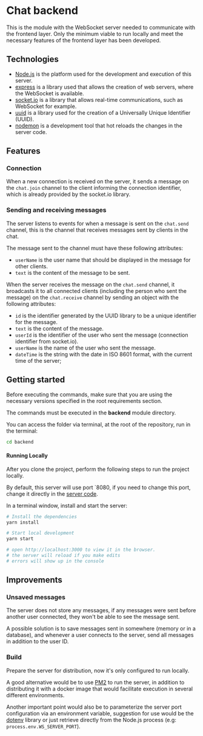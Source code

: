 # Chat backend

This is the module with the WebSocket server needed to communicate with the frontend layer. Only the minimum viable to run locally and meet the necessary features of the frontend layer has been developed.

## Technologies

- [Node.js](https://github.com/nodejs/node) is the platform used for the development and execution of this server.
- [express](https://github.com/expressjs/express) is a library used that allows the creation of web servers, where the WebSocket is available.
- [socket.io](https://github.com/socketio/socket.io) is a library that allows real-time communications, such as WebSocket for example.
- [uuid](https://github.com/uuidjs/uuid) is a library used for the creation of a Universally Unique Identifier (UUID).
- [nodemon](https://github.com/remy/nodemon) is a development tool that hot reloads the changes in the server code.

## Features

### Connection
When a new connection is received on the server, it sends a message on the `chat.join` channel to the client informing the connection identifier, which is already provided by the socket.io library.

### Sending and receiving messages
The server listens to events for when a message is sent on the `chat.send` channel, this is the channel that receives messages sent by clients in the chat.

The message sent to the channel must have these following attributes:
- `userName` is the user name that should be displayed in the message for other clients.
- `text` is the content of the message to be sent.

When the server receives the message on the `chat.send` channel, it broadcasts it to all connected clients (including the person who sent the message) on the `chat.receive` channel by sending an object with the following attributes:
- `id` is the identifier generated by the UUID library to be a unique identifier for the message.
- `text` is the content of the message.
- `userId` is the identifier of the user who sent the message (connection identifier from socket.io).
- `userName` is the name of the user who sent the message.
- `dateTime` is the string with the date in ISO 8601 format, with the current time of the server;

## Getting started
Before executing the commands, make sure that you are using the necessary versions specified in the root requirements section.

The commands must be executed in the **backend** module directory.

You can access the folder via terminal, at the root of the repository, run in the terminal:

```sh
cd backend
```

#### Running Locally
After you clone the project, perform the following steps to run the project locally.

By default, this server will use port `8080, if you need to change this port, change it directly in the [server code](src/server.js).

In a terminal window, install and start the server:

```sh
# Install the dependencies
yarn install

# Start local development
yarn start

# open http://localhost:3000 to view it in the browser.
# the server will reload if you make edits
# errors will show up in the console
```

## Improvements

### Unsaved messages
The server does not store any messages, if any messages were sent before another user connected, they won't be able to see the message sent.

A possible solution is to save messages sent in somewhere (memory or in a database), and whenever a user connects to the server, send all messages in addition to the user ID.

### Build
Prepare the server for distribution, now it's only configured to run locally.

A good alternative would be to use [PM2](https://github.com/Unitech/pm2) to run the server, in addition to distributing it with a docker image that would facilitate execution in several different environments.

Another important point would also be to parameterize the server port configuration via an environment variable, suggestion for use would be the [dotenv](https://github.com/motdotla/dotenv) library or just retrieve directly from the Node.js process (e.g: `process.env.WS_SERVER_PORT`).
